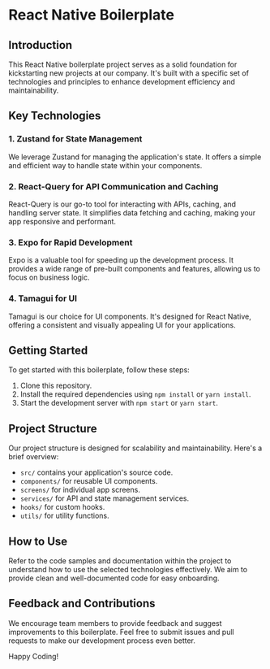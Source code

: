 
# React Native Boilerplate

## Introduction

This React Native boilerplate project serves as a solid foundation for kickstarting new projects at our company. It's built with a specific set of technologies and principles to enhance development efficiency and maintainability.

## Key Technologies

### 1. Zustand for State Management

We leverage Zustand for managing the application's state. It offers a simple and efficient way to handle state within your components.

### 2. React-Query for API Communication and Caching

React-Query is our go-to tool for interacting with APIs, caching, and handling server state. It simplifies data fetching and caching, making your app responsive and performant.

### 3. Expo for Rapid Development

Expo is a valuable tool for speeding up the development process. It provides a wide range of pre-built components and features, allowing us to focus on business logic.

### 4. Tamagui for UI

Tamagui is our choice for UI components. It's designed for React Native, offering a consistent and visually appealing UI for your applications.

## Getting Started

To get started with this boilerplate, follow these steps:

1.  Clone this repository.
2.  Install the required dependencies using `npm install` or `yarn install`.
3.  Start the development server with `npm start` or `yarn start`.

## Project Structure

Our project structure is designed for scalability and maintainability. Here's a brief overview:

-   `src/` contains your application's source code.
-   `components/` for reusable UI components.
-   `screens/` for individual app screens.
-   `services/` for API and state management services.
-   `hooks/` for custom hooks.
-   `utils/` for utility functions.

## How to Use

Refer to the code samples and documentation within the project to understand how to use the selected technologies effectively. We aim to provide clean and well-documented code for easy onboarding.

## Feedback and Contributions

We encourage team members to provide feedback and suggest improvements to this boilerplate. Feel free to submit issues and pull requests to make our development process even better.

Happy Coding!